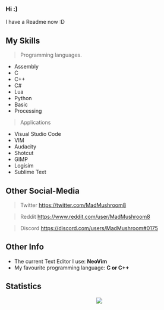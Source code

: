 ### Hi :)

I have a Readme now :D


My Skills
-----------------------------------------------------------------------
> Programming languages.

* Assembly
* C
* C++
* C#
* Lua
* Python
* Basic
* Processing

> Applications

* Visual Studio Code
* VIM
* Audacity
* Shotcut
* GIMP
* Logisim
* Sublime Text


Other Social-Media
-----------------------------------------------------------------------
> Twitter
https://twitter.com/MadMushroom8

> Reddit
https://www.reddit.com/user/MadMushroom8

> Discord
https://discord.com/users/MadMushroom#0175


Other Info
-----------------------------------------------------------------------
* The current Text Editor I use: **NeoVim**
* My favourite programming language: **C or C++**

Statistics
-----------------------------------------------------------------------
<p align="center">
  <img src="https://github-readme-stats.vercel.app/api?username=Mad-Mushroom&count_private=true&show_icons=true&bg_color=161b22&title_color=58a6ff&text_color=c9d1d9&icon_color=196c2e&custom_title=Statistics&hide_border=true">
</p>
